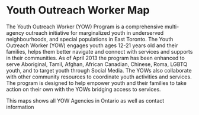 # Youth Outreach Worker Map 

The Youth Outreach Worker (YOW) Program is a comprehensive multi-agency outreach initiative for marginalized youth in underserved neighbourhoods, and special populations in East Toronto.  The Youth Outreach Worker (YOW) engages youth ages 12-21 years old and their families, helps them better navigate and connect with services and supports in their communities.  As of April 2013 the program has been enhanced to serve Aboriginal, Tamil, Afghan, African Canadian, Chinese, Roma, LGBTQ youth, and to target youth through Social Media.
The YOWs also collaborate with other community resources to coordinate youth activities and services. The program is designed to help empower youth and their families to take action on their own with the YOWs bridging access to services. 

This maps shows all YOW Agencies in Ontario as well as contact information